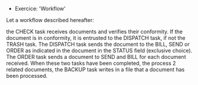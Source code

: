 * Exercice: 'Workflow' 

Let a workflow described hereafter:

the CHECK task receives documents and verifies their conformity. If the document is in conformity, it is entrusted to the
DISPATCH task, if not the TRASH task. The DISPATCH task sends the document to the BILL, SEND or
ORDER as indicated in the document in the STATUS field (exclusive choice). The ORDER task
sends a document to SEND and BILL for each document received. When these two tasks have been completed, the
process 2 related documents, the BACKUP task writes in a file that a document has been processed.

